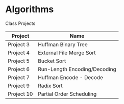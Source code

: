 # Algorithms
Class Projects

Project | Name
------------ | -------------
Project 3 | Huffman Binary Tree
Project 4 | External File Merge Sort
Project 5 | Bucket Sort
Project 6 | Run-Length Encoding/Decoding
Project 7 | Huffman Encode - Decode
Project 9 | Radix Sort
Project 10 | Partial Order Scheduling
